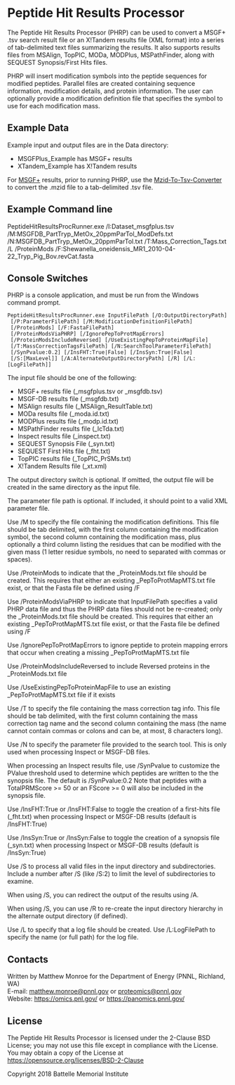 # Peptide Hit Results Processor

The Peptide Hit Results Processor (PHRP) can be used to convert a MSGF+ .tsv 
search result file or an X!Tandem results file (XML format) into a series 
of tab-delimited text files summarizing the results. It also supports 
results files from MSAlign, TopPIC, MODa, MODPlus, MSPathFinder, 
along with SEQUEST Synopsis/First Hits files.

PHRP will insert modification symbols into the peptide sequences for modified peptides.
Parallel files are created containing sequence information, modification details,
and protein information.  The user can optionally provide a modification definition 
file that specifies the symbol to use for each modification mass.

## Example Data

Example input and output files are in the Data directory:
* MSGFPlus_Example has MSGF+ results
* XTandem_Example has X!Tandem results

For [MSGF+](https://github.com/sangtaekim/msgfplus) results, prior to running PHRP, use the 
[Mzid-To-Tsv-Converter](https://github.com/PNNL-Comp-Mass-Spec/Mzid-To-Tsv-Converter)
to convert the .mzid file to a tab-delimited .tsv file.

## Example Command line 

PeptideHitResultsProcRunner.exe /I:Dataset_msgfplus.tsv /M:MSGFDB_PartTryp_MetOx_20ppmParTol_ModDefs.txt /N:MSGFDB_PartTryp_MetOx_20ppmParTol.txt /T:Mass_Correction_Tags.txt /L /ProteinMods /F:Shewanella_oneidensis_MR1_2010-04-22_Tryp_Pig_Bov.revCat.fasta

## Console Switches

PHRP is a console application, and must be run from the Windows command prompt.

```
PeptideHitResultsProcRunner.exe InputFilePath [/O:OutputDirectoryPath]
 [/P:ParameterFilePath] [/M:ModificationDefinitionFilePath]
 [/ProteinMods] [/F:FastaFilePath] 
 [/ProteinModsViaPHRP] [/IgnorePepToProtMapErrors]
 [/ProteinModsIncludeReversed] [/UseExistingPepToProteinMapFile]
 [/T:MassCorrectionTagsFilePath] [/N:SearchToolParameterFilePath] 
 [/SynPvalue:0.2] [/InsFHT:True|False] [/InsSyn:True|False]
 [/S:[MaxLevel]] [/A:AlternateOutputDirectoryPath] [/R] [/L:[LogFilePath]]
```

The input file should be one of the following:
* MSGF+ results file (_msgfplus.tsv or _msgfdb.tsv)
* MSGF-DB results file (_msgfdb.txt)
* MSAlign results file (_MSAlign_ResultTable.txt)
* MODa results file (_moda.id.txt)
* MODPlus results file (_modp.id.txt)
* MSPathFinder results file (_IcTda.txt)
* Inspect results file (_inspect.txt)
* SEQUEST Synopsis File (_syn.txt)
* SEQUEST First Hits file (_fht.txt)
* TopPIC results file (_TopPIC_PrSMs.txt)
* X!Tandem Results file (_xt.xml)

The output directory switch is optional.  If omitted, the output file will be created in the same 
directory as the input file.

The parameter file path is optional.  If included, it should point to a valid XML parameter 
file.

Use /M to specify the file containing the modification definitions.  This file should be tab 
delimited, with the first column containing the modification symbol, the second column 
containing the modification mass, plus optionally a third column listing the residues that can 
be modified with the given mass (1 letter residue symbols, no need to separated with commas or 
spaces).

Use /ProteinMods to indicate that the _ProteinMods.txt file should be created.  This requires 
that either an existing _PepToProtMapMTS.txt file exist, or that the Fasta file be defined 
using /F

Use /ProteinModsViaPHRP to indicate that InputFilePath specifies a valid PHRP data file and 
thus the PHRP data files should not be re-created; only the _ProteinMods.txt file should be 
created.  This requires that either an existing _PepToProtMapMTS.txt file exist, or that the 
Fasta file be defined using /F

Use /IgnorePepToProtMapErrors to ignore peptide to protein mapping errors that occur when 
creating a missing _PepToProtMapMTS.txt file

Use /ProteinModsIncludeReversed to include Reversed proteins in the _ProteinMods.txt file

Use /UseExistingPepToProteinMapFile to use an existing _PepToProtMapMTS.txt file if it exists

Use /T to specify the file containing the mass correction tag info.  This file should be tab 
delimited, with the first column containing the mass correction tag name and the second column 
containing the mass (the name cannot contain commas or colons and can be, at most, 8 
characters long).

Use /N to specify the parameter file provided to the search tool.  This is only used when 
processing Inspect or MSGF-DB files.

When processing an Inspect results file, use /SynPvalue to customize the PValue threshold used 
to determine which peptides are written to the the synopsis file.  The default is 
/SynPvalue:0.2  Note that peptides with a TotalPRMScore >= 50 or an FScore >= 0 will also be 
included in the synopsis file.

Use /InsFHT:True or /InsFHT:False to toggle the creation of a first-hits file (_fht.txt) when 
processing Inspect or MSGF-DB results (default is /InsFHT:True)

Use /InsSyn:True or /InsSyn:False to toggle the creation of a synopsis file (_syn.txt) when 
processing Inspect or MSGF-DB results (default is /InsSyn:True)

Use /S to process all valid files in the input directory and subdirectories. Include a 
number after /S (like /S:2) to limit the level of subdirectories to examine.

When using /S, you can redirect the output of the results using /A.

When using /S, you can use /R to re-create the input directory hierarchy in the alternate output 
directory (if defined).

Use /L to specify that a log file should be created.  Use /L:LogFilePath to specify the name 
(or full path) for the log file.

## Contacts

Written by Matthew Monroe for the Department of Energy (PNNL, Richland, WA) \
E-mail: matthew.monroe@pnnl.gov or proteomics@pnnl.gov \
Website: https://omics.pnl.gov/ or https://panomics.pnnl.gov/

## License

The Peptide Hit Results Processor is licensed under the 2-Clause BSD License; 
you may not use this file except in compliance with the License.  You may obtain 
a copy of the License at https://opensource.org/licenses/BSD-2-Clause

Copyright 2018 Battelle Memorial Institute
